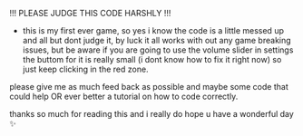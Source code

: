 !!! PLEASE JUDGE THIS CODE HARSHLY !!!


- this is my first ever game, so yes i know the code is a little messed up and all but dont judge it,
by luck it all works with out any game breaking issues, but be aware if you are going to use the volume
slider in settings the buttom for it is really small (i dont know how to fix it right now) so just keep
clicking in the red zone.

please give me as much feed back as possible and maybe some code that could help OR ever better a
tutorial on how to code correctly.

thanks so much for reading this and i really do hope u have a wonderful day ✨
